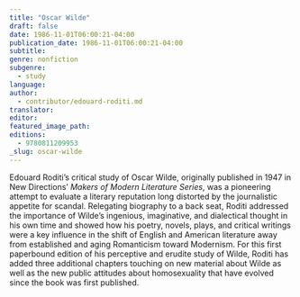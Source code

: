 ```yaml
---
title: "Oscar Wilde"
draft: false
date: 1986-11-01T06:00:21-04:00
publication_date: 1986-11-01T06:00:21-04:00
subtitle:
genre: nonfiction
subgenre:
  - study
language:
author:
  - contributor/edouard-roditi.md
translator:
editor:
featured_image_path:
editions:
  - 9780811209953
_slug: oscar-wilde
---
```


Edouard Roditi’s critical study of Oscar Wilde, originally published in 1947 in New Directions’ _Makers of Modern Literature Series_, was a pioneering attempt to evaluate a literary reputation long distorted by the journalistic appetite for scandal. Relegating biography to a back seat, Roditi addressed the importance of Wilde’s ingenious, imaginative, and dialectical thought in his own time and showed how his poetry, novels, plays, and critical writings were a key influence in the shift of English and American literature away from established and aging Romanticism toward Modernism. For this first paperbound edition of his perceptive and erudite study of Wilde, Roditi has added three additional chapters touching on new material about Wilde as well as the new public attitudes about homosexuality that have evolved since the book was first published.

